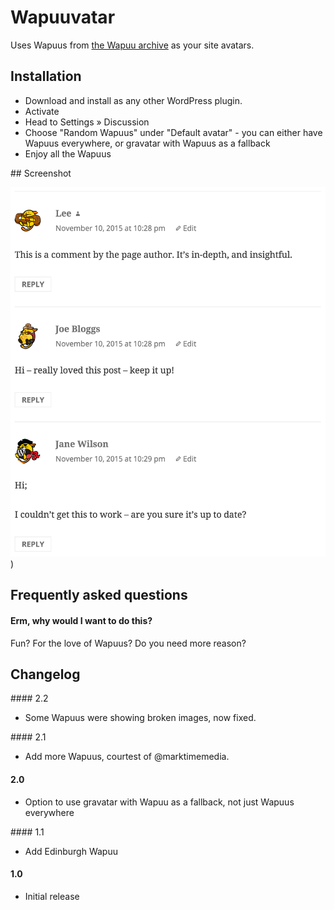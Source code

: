 # Wapuuvatar
Uses Wapuus from [the Wapuu archive](https://github.com/jawordpressorg/wapuu) as your site avatars.

## Installation
* Download and install as any other WordPress plugin.
* Activate
* Head to Settings » Discussion
* Choose "Random Wapuus" under "Default avatar" - you can either have Wapuus everywhere, or gravatar with Wapuus as a fallback
* Enjoy all the Wapuus

## Screenshot

![Screenshot of Wapuuvatar in action.](https://raw.githubusercontent.com/leewillis77/wapuuvatar/master/screenshot-1.png "Screenshot of Wapuuvatar in action")
)

## Frequently asked questions

#### Erm, why would I want to do this?
Fun? For the love of Wapuus? Do you need more reason?

## Changelog

#### 2.2
* Some Wapuus were showing broken images, now fixed.

#### 2.1
* Add more Wapuus, courtest of @marktimemedia.

#### 2.0
* Option to use gravatar with Wapuu as a fallback, not just Wapuus everywhere

#### 1.1
* Add Edinburgh Wapuu

#### 1.0
* Initial release
